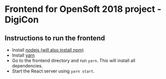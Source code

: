 # Frontend for OpenSoft 2018 project - DigiCon

## Instructions to run the frontend

- Install [nodejs (will also install npm)](https://nodejs.org/en/download/package-manager/)
- Install [yarn](https://yarnpkg.com/lang/en/docs/install/)
- Go to the frontend directory and run `yarn`. This will install all dependencies.
- Start the React server using `yarn start`.
